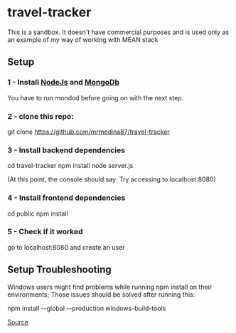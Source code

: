 # travel-tracker
This is a sandbox. It doesn't have commercial purposes and is used only as an example of my way of working with MEAN stack

## Setup

### 1 - Install [NodeJs](https://nodejs.org/en/download/) and [MongoDb](https://docs.mongodb.com/manual/installation)

You have to run mondod before going on with the next step.

### 2 - clone this repo:

git clone https://github.com/mrmedina87/travel-tracker

### 3 - Install backend dependencies

cd travel-tracker
npm install
node server.js

(At this point, the console should say: 
Try accessing to localhost:8080)

### 4 - Install frontend dependencies

cd public
npm install

### 5 - Check if it worked

go to localhost:8080 and create an user

## Setup Troubleshooting

Windows users might find problems while running npm install on their environments; Those issues should be solved after running this:

npm install --global --production windows-build-tools

[Source](https://stackoverflow.com/questions/21658832/npm-install-error-msb3428-could-not-load-the-visual-c-component-vcbuild-ex)